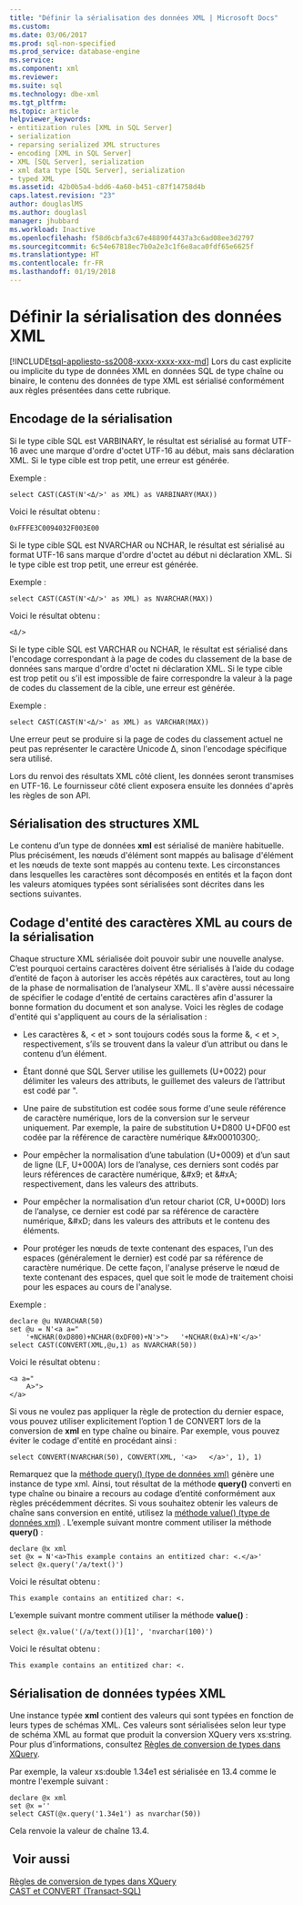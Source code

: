 ```yaml
---
title: "Définir la sérialisation des données XML | Microsoft Docs"
ms.custom: 
ms.date: 03/06/2017
ms.prod: sql-non-specified
ms.prod_service: database-engine
ms.service: 
ms.component: xml
ms.reviewer: 
ms.suite: sql
ms.technology: dbe-xml
ms.tgt_pltfrm: 
ms.topic: article
helpviewer_keywords:
- entitization rules [XML in SQL Server]
- serialization
- reparsing serialized XML structures
- encoding [XML in SQL Server]
- XML [SQL Server], serialization
- xml data type [SQL Server], serialization
- typed XML
ms.assetid: 42b0b5a4-bdd6-4a60-b451-c87f14758d4b
caps.latest.revision: "23"
author: douglaslMS
ms.author: douglasl
manager: jhubbard
ms.workload: Inactive
ms.openlocfilehash: f58d6cbfa3c67e48890f4437a3c6ad08ee3d2797
ms.sourcegitcommit: 6c54e67818ec7b0a2e3c1f6e8aca0fdf65e6625f
ms.translationtype: HT
ms.contentlocale: fr-FR
ms.lasthandoff: 01/19/2018
---
```

# <a name="define-the-serialization-of-xml-data"></a>Définir la sérialisation des données XML
[!INCLUDE[tsql-appliesto-ss2008-xxxx-xxxx-xxx-md](../../includes/tsql-appliesto-ss2008-xxxx-xxxx-xxx-md.md)] Lors du cast explicite ou implicite du type de données XML en données SQL de type chaîne ou binaire, le contenu des données de type XML est sérialisé conformément aux règles présentées dans cette rubrique.  
  
## <a name="serialization-encoding"></a>Encodage de la sérialisation  
 Si le type cible SQL est VARBINARY, le résultat est sérialisé au format UTF-16 avec une marque d'ordre d'octet UTF-16 au début, mais sans déclaration XML. Si le type cible est trop petit, une erreur est générée.  
  
 Exemple :  
  
```  
select CAST(CAST(N'<Δ/>' as XML) as VARBINARY(MAX))  
```  
  
 Voici le résultat obtenu :  
  
```  
0xFFFE3C0094032F003E00  
```  
  
 Si le type cible SQL est NVARCHAR ou NCHAR, le résultat est sérialisé au format UTF-16 sans marque d'ordre d'octet au début ni déclaration XML. Si le type cible est trop petit, une erreur est générée.  
  
 Exemple :  
  
```  
select CAST(CAST(N'<Δ/>' as XML) as NVARCHAR(MAX))  
```  
  
 Voici le résultat obtenu :  
  
```  
<Δ/>  
```  
  
 Si le type cible SQL est VARCHAR ou NCHAR, le résultat est sérialisé dans l'encodage correspondant à la page de codes du classement de la base de données sans marque d'ordre d'octet ni déclaration XML. Si le type cible est trop petit ou s'il est impossible de faire correspondre la valeur à la page de codes du classement de la cible, une erreur est générée.  
  
 Exemple :  
  
```  
select CAST(CAST(N'<Δ/>' as XML) as VARCHAR(MAX))  
```  
  
 Une erreur peut se produire si la page de codes du classement actuel ne peut pas représenter le caractère Unicode Δ, sinon l'encodage spécifique sera utilisé.  
  
 Lors du renvoi des résultats XML côté client, les données seront transmises en UTF-16. Le fournisseur côté client exposera ensuite les données d'après les règles de son API.  
  
## <a name="serialization-of-the-xml-structures"></a>Sérialisation des structures XML  
 Le contenu d’un type de données **xml** est sérialisé de manière habituelle. Plus précisément, les nœuds d'élément sont mappés au balisage d'élément et les nœuds de texte sont mappés au contenu texte. Les circonstances dans lesquelles les caractères sont décomposés en entités et la façon dont les valeurs atomiques typées sont sérialisées sont décrites dans les sections suivantes.  
  
## <a name="entitization-of-xml-characters-during-serialization"></a>Codage d'entité des caractères XML au cours de la sérialisation  
 Chaque structure XML sérialisée doit pouvoir subir une nouvelle analyse. C’est pourquoi certains caractères doivent être sérialisés à l’aide du codage d’entité de façon à autoriser les accès répétés aux caractères, tout au long de la phase de normalisation de l’analyseur XML. Il s'avère aussi nécessaire de spécifier le codage d'entité de certains caractères afin d'assurer la bonne formation du document et son analyse. Voici les règles de codage d'entité qui s'appliquent au cours de la sérialisation :  
  
-   Les caractères &, \< et > sont toujours codés sous la forme &amp;, &lt; et &gt;, respectivement, s’ils se trouvent dans la valeur d’un attribut ou dans le contenu d’un élément.  
  
-   Étant donné que SQL Server utilise les guillemets (U+0022) pour délimiter les valeurs des attributs, le guillemet des valeurs de l’attribut est codé par &quot;.  
  
-   Une paire de substitution est codée sous forme d'une seule référence de caractère numérique, lors de la conversion sur le serveur uniquement. Par exemple, la paire de substitution U+D800 U+DF00 est codée par la référence de caractère numérique &\#x00010300;.  
  
-   Pour empêcher la normalisation d’une tabulation (U+0009) et d’un saut de ligne (LF, U+000A) lors de l’analyse, ces derniers sont codés par leurs références de caractère numérique, &\#x9; et &\#xA; respectivement, dans les valeurs des attributs.  
  
-   Pour empêcher la normalisation d’un retour chariot (CR, U+000D) lors de l’analyse, ce dernier est codé par sa référence de caractère numérique, &\#xD; dans les valeurs des attributs et le contenu des éléments.  
  
-   Pour protéger les nœuds de texte contenant des espaces, l'un des espaces (généralement le dernier) est codé par sa référence de caractère numérique. De cette façon, l'analyse préserve le nœud de texte contenant des espaces, quel que soit le mode de traitement choisi pour les espaces au cours de l'analyse.  
  
 Exemple :  
  
```  
declare @u NVARCHAR(50)  
set @u = N'<a a="  
    '+NCHAR(0xD800)+NCHAR(0xDF00)+N'>">   '+NCHAR(0xA)+N'</a>'  
select CAST(CONVERT(XML,@u,1) as NVARCHAR(50))  
```  
  
 Voici le résultat obtenu :  
  
```  
<a a="  
    𐌀>">     
</a>  
```  
  
 Si vous ne voulez pas appliquer la règle de protection du dernier espace, vous pouvez utiliser explicitement l’option 1 de CONVERT lors de la conversion de **xml** en type chaîne ou binaire. Par exemple, vous pouvez éviter le codage d'entité en procédant ainsi :  
  
```  
select CONVERT(NVARCHAR(50), CONVERT(XML, '<a>   </a>', 1), 1)  
```  
  
 Remarquez que la [méthode query() (type de données xml)](../../t-sql/xml/query-method-xml-data-type.md) génère une instance de type xml. Ainsi, tout résultat de la méthode **query()** converti en type chaîne ou binaire a recours au codage d’entité conformément aux règles précédemment décrites. Si vous souhaitez obtenir les valeurs de chaîne sans conversion en entité, utilisez la [méthode value() (type de données xml)](../../t-sql/xml/value-method-xml-data-type.md) . L’exemple suivant montre comment utiliser la méthode **query()** :  
  
```  
declare @x xml  
set @x = N'<a>This example contains an entitized char: <.</a>'  
select @x.query('/a/text()')  
```  
  
 Voici le résultat obtenu :  
  
```  
This example contains an entitized char: <.  
```  
  
 L’exemple suivant montre comment utiliser la méthode **value()** :  
  
```  
select @x.value('(/a/text())[1]', 'nvarchar(100)')  
```  
  
 Voici le résultat obtenu :  
  
```  
This example contains an entitized char: <.  
```  
  
## <a name="serializing-a-typed-xml-data-type"></a>Sérialisation de données typées XML  
 Une instance typée **xml** contient des valeurs qui sont typées en fonction de leurs types de schémas XML. Ces valeurs sont sérialisées selon leur type de schéma XML au format que produit la conversion XQuery vers xs:string. Pour plus d’informations, consultez [Règles de conversion de types dans XQuery](../../xquery/type-casting-rules-in-xquery.md).  
  
 Par exemple, la valeur xs:double 1.34e1 est sérialisée en 13.4 comme le montre l'exemple suivant :  
  
```  
declare @x xml  
set @x =''  
select CAST(@x.query('1.34e1') as nvarchar(50))  
```  
  
 Cela renvoie la valeur de chaîne 13.4.  
  
## <a name="see-also"></a> Voir aussi  
 [Règles de conversion de types dans XQuery](../../xquery/type-casting-rules-in-xquery.md)   
 [CAST et CONVERT &#40;Transact-SQL&#41;](../../t-sql/functions/cast-and-convert-transact-sql.md)  
  
  

